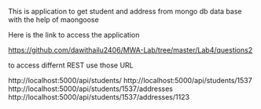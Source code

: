 This is application to get  student and address from mongo db data base with the help of maongoose

Here is the link to access  the application   

https://github.com/dawithailu2406/MWA-Lab/tree/master/Lab4/questions2

to access differnt REST use those URL

http://localhost:5000/api/students/
http://localhost:5000/api/students/1537
http://localhost:5000/api/students/1537/addresses
http://localhost:5000/api/students/1537/addresses/1123